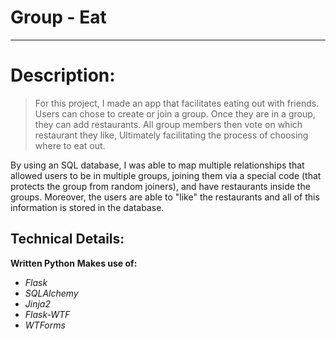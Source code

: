 # Group - Eat
------------------
# Description:
> For this project, I made an app that facilitates eating out with friends.
> Users can chose to create or join a group.
> Once they are in a group, they can add restaurants.
> All group members then vote on which restaurant they like,
> Ultimately facilitating the process of choosing where to eat out.

By using an SQL database, I was able to map multiple relationships that allowed users to be in multiple groups, 
joining them via a special code (that protects the group from random joiners), and have restaurants inside the groups.
Moreover, the users are able to "like" the restaurants and all of this information is stored in the database.

## Technical Details:
**Written Python**
**Makes use of:**
- *Flask*
- *SQLAlchemy*
- *Jinja2*
- *Flask-WTF*
- *WTForms*